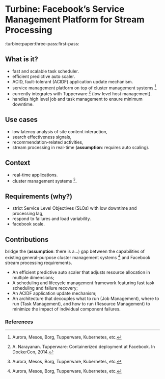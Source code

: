 # Turbine: Facebook’s Service Management Platform for Stream Processing
:turbine:paper:three-pass:first-pass:

## What is it?
- fast and scalable task scheduler.
- efficient predictive auto scaler.
- ACID, fault-tolerant (ACIDF) application update mechanism.
- service management platform on top of cluster management systems [^1].
- currently integrates with Tupperware [^2] (low level host management).
- handles high level job and task management to ensure minimum downtime.

## Use cases
- low latency analysis of site content interaction,
- search effectiveness signals,
- recommendation-related activities,
- stream processing in real-time (**assumption**: requires auto scaling).

## Context
- real-time applications.
- cluster management systems [^1].

## Requirements (why?)
- strict Service Level Objectives (SLOs) with low downtime and processing lag,
- respond to failures and load variability.
- facebook scale.

## Contributions
bridge the (**assumption**: there is a...) gap between the capabilities of
existing general-purpose cluster management systems [^1] and Facebook stream
processing requirements.
- An efficient predictive auto scaler that adjusts resource allocation in
  multiple dimensions;
- A scheduling and lifecycle management framework featuring fast task
  scheduling and failure recovery;
- An ACIDF application update mechanism;
- An architecture that decouples what to run (Job Management), where to run
  (Task Management), and how to run (Resource Management) to minimize the
  impact of individual component failures.

### References

[^1]: Aurora, Mesos, Borg, Tupperware, Kubernetes, etc.
[^2]: A. Narayanan. Tupperware: Containerized deployment at Facebook. In
    DockerCon, 2014.
